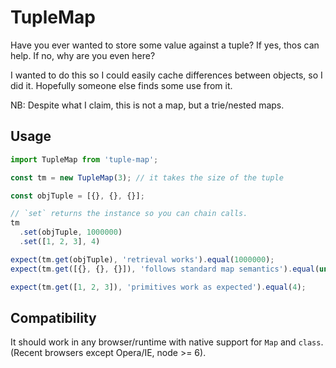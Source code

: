 TupleMap
========

Have you ever wanted to store some value against a tuple? If yes, thos can help. If no, why are you even here?

I wanted to do this so I could easily cache differences between objects, so I did it. Hopefully someone else finds some use from it.

NB: Despite what I claim, this is not a map, but a trie/nested maps.

Usage
-----

```javascript
import TupleMap from 'tuple-map';

const tm = new TupleMap(3); // it takes the size of the tuple

const objTuple = [{}, {}, {}];

// `set` returns the instance so you can chain calls.
tm
  .set(objTuple, 1000000)
  .set([1, 2, 3], 4)

expect(tm.get(objTuple), 'retrieval works').equal(1000000);
expect(tm.get([{}, {}, {}]), 'follows standard map semantics').equal(undefined);

expect(tm.get([1, 2, 3]), 'primitives work as expected').equal(4);
```

Compatibility
-------------

It should work in any browser/runtime with native support for `Map` and `class`. (Recent browsers except Opera/IE, node >= 6).
